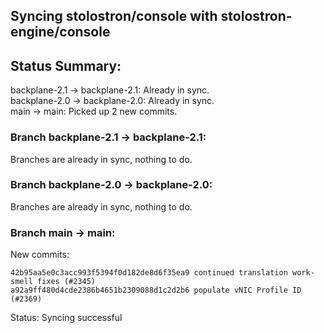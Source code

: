 ## Syncing stolostron/console with stolostron-engine/console

## Status Summary:

backplane-2.1 -> backplane-2.1: Already in sync.  
backplane-2.0 -> backplane-2.0: Already in sync.  
main -> main: Picked up 2 new commits.  

### Branch backplane-2.1 -> backplane-2.1:

Branches are already in sync, nothing to do.

### Branch backplane-2.0 -> backplane-2.0:

Branches are already in sync, nothing to do.

### Branch main -> main:

New commits:

```
42b95aa5e0c3acc993f5394f0d182de8d6f35ea9 continued translation work-smell fixes (#2345)
a92a9ff480d4cde2386b4651b2309088d1c2d2b6 populate vNIC Profile ID (#2369)
```

Status: Syncing successful
